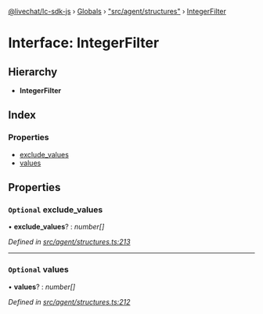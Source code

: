 [@livechat/lc-sdk-js](../README.md) › [Globals](../globals.md) › ["src/agent/structures"](../modules/_src_agent_structures_.md) › [IntegerFilter](_src_agent_structures_.integerfilter.md)

# Interface: IntegerFilter

## Hierarchy

* **IntegerFilter**

## Index

### Properties

* [exclude_values](_src_agent_structures_.integerfilter.md#optional-exclude_values)
* [values](_src_agent_structures_.integerfilter.md#optional-values)

## Properties

### `Optional` exclude_values

• **exclude_values**? : *number[]*

*Defined in [src/agent/structures.ts:213](https://github.com/livechat/lc-sdk-js/blob/21d7a55/src/agent/structures.ts#L213)*

___

### `Optional` values

• **values**? : *number[]*

*Defined in [src/agent/structures.ts:212](https://github.com/livechat/lc-sdk-js/blob/21d7a55/src/agent/structures.ts#L212)*
